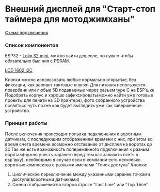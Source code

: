 # Внешний дисплей для "Старт-стоп таймера для мотоджимханы"
[Схема подключения](https://github.com/VeZhD/sw-telemetry/blob/main/sw_client_LCD-I2C-1602/sw_client_LCD-I2C-1602_connection%20scheme.png)

### Список компонентов

ESP32 - [Lolin S2 mini](https://aliexpress.ru/item/1005003145192016.html?sku_id=12000024338777694), можно найти дешевле, но нужно чтобы обязательно был чип с PSRAM.

[LCD 1602 I2C](https://aliexpress.ru/item/1005003211787113.html?sku_id=12000024682223807)

Кнопки можно использовать любые нормально открытые, без фиксации, как вариант тактовые кнопки
Для питания используется повербанк или любые 5В подаваемые через разъем type C на ESP`шке
Подобрать корпус и хорошо зафиксировать(можно найти уже готовые проекты для печати на 3D принтере), фото собранного устройства появяться чуть позже как будет выглядить уже как завершенное устройство.

### Принцип работы

После включения происходит попытка подключения к воротным датчикам, с последующим отображением времени с них, при этом во время счета времени возможно отставание от дисплея на воротах до 2с
Так же есть возможность попеременного подключения к разным воротам(нужно учесть заранее перед тем как заливать скетч в esp`шку), необходимо в случае если в компании есть несколько воротных комплектов с разными именами "Точек доступа" 
Кнопки:
1. Циклическое переключение между указанными заранее точками доступа(воротными датчиками)
2. Смена отображения во второй строке  "Last time" или "Top Time"
